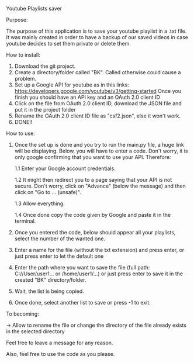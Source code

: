 Youtube Playlists saver


Purpose:

The purpose of this application is to save your youtube playlist in a .txt file. It was mainly created in order to have a backup of our saved videos in case youtube decides to set them private or delete them.


How to install:
1. Download the git project.
2. Create a directory/folder called "BK". Called otherwise could cause a problem.
3. Set up a Google API for youtube as in this links: https://developers.google.com/youtube/v3/getting-started
   Once you finish you should have an API key and an OAuth 2.0 client ID 
4. Click on the file from OAuth 2.0 client ID, download the JSON file and put it in the project folder
5. Rename the OAuth 2.0 client ID file as "csf2.json", else it won't work.
6. DONE!!


How to use:
1. Once the set up is done and you try to run the main.py file, a huge link will be displaying. Below, you will have to enter    a code. Don't worry, it is only google confirming that you want to use your API. Therefore:

    1.1 Enter your Google account credentials.
    
    1.2 It might then redirect you to a page saying that your API is not secure. Don't worry, click on "Advance" (below the           message) and then click on "Go to ... (unsafe)".
    
    1.3 Allow everything.
    
    1.4 Once done copy the code given by Google and paste it in the terminal.
    
2. Once you entered the code, below should appear all your playlists, select the number of the wanted one.
3. Enter a name for the file (without the txt extension) and press enter, or just press enter to let the default one
4. Enter the path where you want to save the file (full path: C://User/user1... or /home/user1/...) or just press enter to      save it in the created "BK" directory/folder.
5. Wait, the list is being copied.
6. Once done, select another list to save or press -1 to exit.




To becoming:

 -> Allow to rename the file or change the directory of the file already exists in the selected directory

 
 Feel free to leave a message for any reason. 
 
 Also, feel free to use the code as you please.
